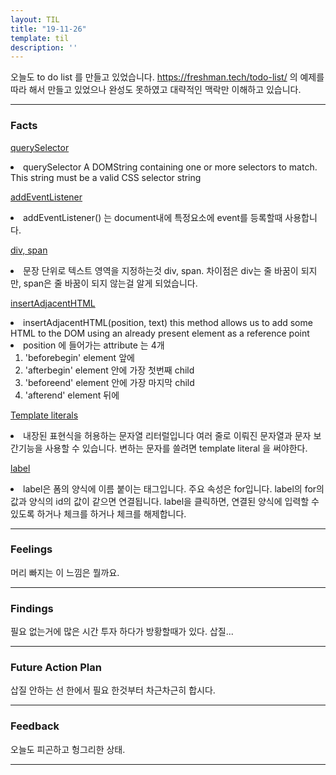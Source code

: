 ```yaml
---
layout: TIL
title: "19-11-26"
template: til
description: ''
---
```


오늘도 to do list 를 만들고 있었습니다. 
<https://freshman.tech/todo-list/> 의 예제를 따라 해서 만들고 있었으나 완성도 못하였고 대략적인 맥락만 이해하고 있습니다.

----

<h3>Facts</h3>

[querySelector](https://developer.mozilla.org/en-US/docs/Web/API/Document/querySelectorAll)
<li>querySelector A DOMString containing one or more selectors to match. This string must be a valid CSS selector string</li>

[addEventListener](https://developer.mozilla.org/ko/docs/Web/API/EventTarget/addEventListener)
<li>addEventListener() 는 document내에 특정요소에 event를 등록할때 사용합니다.</li>

[div, span](https://lktprogrammer.tistory.com/88)
<li>문장 단위로 텍스트 영역을 지정하는것 div, span. 차이점은 div는 줄 바꿈이 되지만, span은 줄 바꿈이 되지 않는걸 알게 되었습니다.</li>

[insertAdjacentHTML](https://developer.mozilla.org/ko/docs/Web/API/Element/insertAdjacentHTML)
<li>insertAdjacentHTML(position, text) this method allows us to add some HTML to the DOM using an already present element as a reference point</li>
<li>position 에 들어가는 attribute 는 4개   
  <ol><li>'beforebegin'
  element 앞에 </li>
  <li>'afterbegin'
  element 안에 가장 첫번째 child</li>
  <li>'beforeend'
  element 안에 가장 마지막 child</li>
  <li>'afterend'
  element 뒤에</li>
  </ol>
</li>


[Template literals](https://developer.mozilla.org/ko/docs/Web/JavaScript/Reference/Template_literals) 
<li>내장된 표현식을 허용하는 문자열 리터럴입니다
여러 줄로 이뤄진 문자열과 문자 보간기능을 사용할 수 있습니다.
변하는 문자를 쓸려면 template literal 을 써야한다.</li>

[label](https://www.codingfactory.net/11008)
<li>label은 폼의 양식에 이름 붙이는 태그입니다.
주요 속성은 for입니다.
label의 for의 값과 양식의 id의 값이 같으면 연결됩니다.
label을 클릭하면, 연결된 양식에 입력할 수 있도록 하거나 체크를 하거나 체크를 해제합니다.</li>

---

<h3>Feelings</h3> 머리 빠지는 이 느낌은 뭘까요.

----

<h3>Findings</h3> 필요 없는거에 많은 시간 투자 하다가 방황할때가 있다. 삽질...

---

<h3>Future Action Plan</h3> 삽질 안하는 선 한에서 필요 한것부터 차근차근히 합시다.

---

<h3>Feedback</h3> 오늘도 피곤하고 헝그리한 상태.

----
